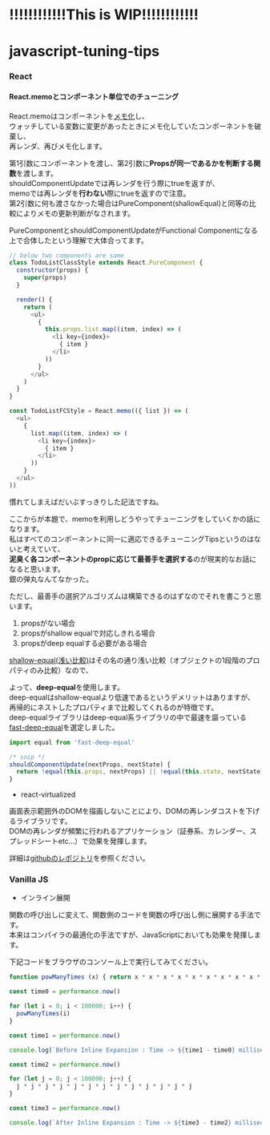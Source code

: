 # !!!!!!!!!!!!This is WIP!!!!!!!!!!!!

# javascript-tuning-tips

### React

#### React.memoとコンポーネント単位でのチューニング

React.memoはコンポーネントを[メモ化](https://ja.wikipedia.org/wiki/%E3%83%A1%E3%83%A2%E5%8C%96)し、  
ウォッチしている変数に変更があったときにメモ化していたコンポーネントを破棄し、  
再レンダ、再びメモ化します。

第1引数にコンポーネントを渡し、第2引数に**Propsが同一であるかを判断する関数**を渡します。  
shouldComponentUpdateでは再レンダを行う際にtrueを返すが、  
memoでは再レンダを**行わない**際にtrueを返すので注意。  
第2引数に何も渡さなかった場合はPureComponent(shallowEqual)と同等の比較によりメモの更新判断がなされます。

PureComponentとshouldComponentUpdateがFunctional Componentになる上で合体したという理解で大体合ってます。

```js
// below two components are same
class TodoListClassStyle extends React.PureComponent {
  constructor(props) {
    super(props)
  }

  render() {
    return (
      <ul>
        { 
          this.props.list.map((item, index) => (
            <li key={index}>
              { item }
            </li>
          ))
        }
      </ul>
    )
  }
}

const TodoListFCStyle = React.memo(({ list }) => (
  <ul>
    { 
      list.map((item, index) => (
        <li key={index}>
          { item }
        </li>
      ))
    }
  </ul>
))
```

慣れてしまえばだいぶすっきりした記法ですね。

ここからが本題で、memoを利用しどうやってチューニングをしていくかの話になります。  
私はすべてのコンポーネントに同一に適応できるチューニングTipsというのはないと考えていて、  
**泥臭く各コンポーネントのpropに応じて最善手を選択する**のが現実的なお話になると思います。  
銀の弾丸なんてなかった。

ただし、最善手の選択アルゴリズムは構築できるのはずなのでそれを書こうと思います。

1. propsがない場合
2. propsがshallow equalで対応しきれる場合
3. propsがdeep equalする必要がある場合

[shallow-equal(浅い比較)](https://efcl.info/2017/11/30/shallow-equal/)はその名の通り浅い比較（オブジェクトの1段階のプロパティのみ比較）なので、 

よって、**deep-equal**を使用します。  
deep-equalはshallow-equalより低速であるというデメリットはありますが、  
再帰的にネストしたプロパティまで比較してくれるのが特徴です。  
deep-equalライブラリはdeep-equal系ライブラリの中で最速を謳っている[fast-deep-equal](https://github.com/epoberezkin/fast-deep-equal)を選定しました。

```javascript
import equal from 'fast-deep-equal'

/* snip */
shouldComponentUpdate(nextProps, nextState) {
  return !equal(this.props, nextProps) || !equal(this.state, nextState)
}
```

- react-virtualized

画面表示範囲外のDOMを描画しないことにより、DOMの再レンダコストを下げるライブラリです。  
DOMの再レンダが頻繁に行われるアプリケーション（証券系、カレンダー、スプレッドシートetc...）で効果を発揮します。

詳細は[githubのレポジトリ](https://github.com/bvaughn/react-virtualized)を参照ください。

### Vanilla JS

- インライン展開

関数の呼び出しに変えて、関数側のコードを関数の呼び出し側に展開する手法です。  
本来はコンパイラの最適化の手法ですが、JavaScriptにおいても効果を発揮します。

下記コードをブラウザのコンソール上で実行してみてください。

```js
function powManyTimes (x) { return x * x * x * x * x * x * x * x * x * x * x * x * x  }

const time0 = performance.now()

for (let i = 0; i < 100000; i++) {
  powManyTimes(i)
}

const time1 = performance.now()

console.log(`Before Inline Expansion : Time -> ${time1 - time0} milliseconds.`)

const time2 = performance.now()

for (let j = 0; j < 100000; j++) {
  j * j * j * j * j * j * j * j * j * j * j * j * j
}

const time3 = performance.now()

console.log(`After Inline Expansion : Time -> ${time3 - time2} milliseconds.`)
```
